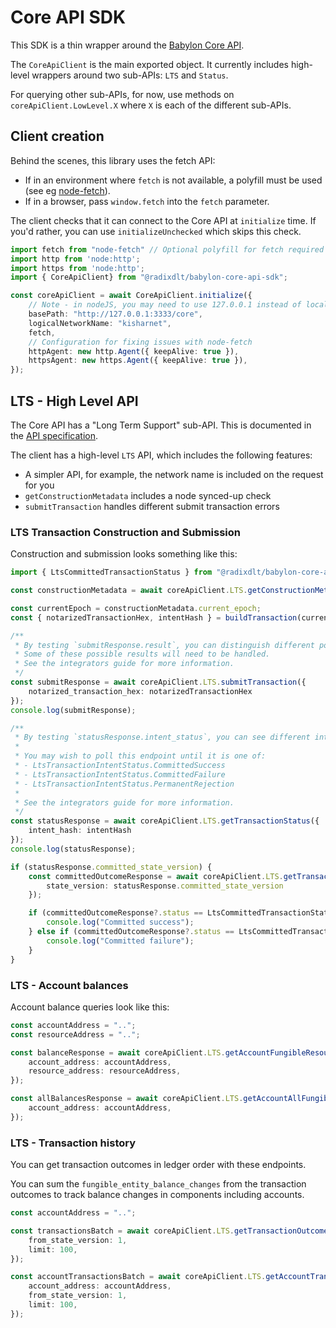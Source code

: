 # Core API SDK

This SDK is a thin wrapper around the [Babylon Core API](https://docs-babylon.radixdlt.com/main/apis/api-specification.html).

The `CoreApiClient` is the main exported object. It currently includes high-level wrappers around two sub-APIs: `LTS` and `Status`.

For querying other sub-APIs, for now, use methods on `coreApiClient.LowLevel.X` where `X` is each of the different sub-APIs.

## Client creation

Behind the scenes, this library uses the fetch API:
* If in an environment where `fetch` is not available, a polyfill must be used (see eg [node-fetch](https://www.npmjs.com/package/node-fetch)).
* If in a browser, pass `window.fetch` into the `fetch` parameter.

The client checks that it can connect to the Core API at `initialize` time. If you'd rather, you can use `initializeUnchecked` which skips this check.

```typescript
import fetch from "node-fetch" // Optional polyfill for fetch required if running in nodeJS
import http from 'node:http';
import https from 'node:http';
import { CoreApiClient} from "@radixdlt/babylon-core-api-sdk";

const coreApiClient = await CoreApiClient.initialize({
    // Note - in nodeJS, you may need to use 127.0.0.1 instead of localhost
    basePath: "http://127.0.0.1:3333/core",
    logicalNetworkName: "kisharnet",
    fetch,
    // Configuration for fixing issues with node-fetch
    httpAgent: new http.Agent({ keepAlive: true }),
    httpsAgent: new https.Agent({ keepAlive: true }),
});

```

## LTS - High Level API

The Core API has a "Long Term Support" sub-API. This is documented in the [API specification](https://docs-babylon.radixdlt.com/main/apis/api-specification.html).

The client has a high-level `LTS` API, which includes the following features:
* A simpler API, for example, the network name is included on the request for you
* `getConstructionMetadata` includes a node synced-up check
* `submitTransaction` handles different submit transaction errors

### LTS Transaction Construction and Submission

Construction and submission looks something like this:

```typescript
import { LtsCommittedTransactionStatus } from "@radixdlt/babylon-core-api-sdk";

const constructionMetadata = await coreApiClient.LTS.getConstructionMetadata();

const currentEpoch = constructionMetadata.current_epoch;
const { notarizedTransactionHex, intentHash } = buildTransaction(currentEpoch, ...);

/**
 * By testing `submitResponse.result`, you can distinguish different possible results
 * Some of these possible results will need to be handled.
 * See the integrators guide for more information.
 */
const submitResponse = await coreApiClient.LTS.submitTransaction({
    notarized_transaction_hex: notarizedTransactionHex
});
console.log(submitResponse);

/**
 * By testing `statusResponse.intent_status`, you can see different intent statuses.
 *
 * You may wish to poll this endpoint until it is one of:
 * - LtsTransactionIntentStatus.CommittedSuccess
 * - LtsTransactionIntentStatus.CommittedFailure
 * - LtsTransactionIntentStatus.PermanentRejection
 * 
 * See the integrators guide for more information.
 */
const statusResponse = await coreApiClient.LTS.getTransactionStatus({
    intent_hash: intentHash
});
console.log(statusResponse);

if (statusResponse.committed_state_version) {
    const committedOutcomeResponse = await coreApiClient.LTS.getTransactionOutcome({
        state_version: statusResponse.committed_state_version
    });

    if (committedOutcomeResponse?.status == LtsCommittedTransactionStatus.Success) {
        console.log("Committed success");
    } else if (committedOutcomeResponse?.status == LtsCommittedTransactionStatus.Failure) {
        console.log("Committed failure");
    } 
}
```

### LTS - Account balances

Account balance queries look like this:

```typescript
const accountAddress = "..";
const resourceAddress = "..";

const balanceResponse = await coreApiClient.LTS.getAccountFungibleResourceBalance({
    account_address: accountAddress,
    resource_address: resourceAddress,
});

const allBalancesResponse = await coreApiClient.LTS.getAccountAllFungibleResourceBalances({
    account_address: accountAddress,
}); 
```

### LTS - Transaction history

You can get transaction outcomes in ledger order with these endpoints.

You can sum the `fungible_entity_balance_changes` from the transaction outcomes to track balance changes in components including accounts.

```typescript
const accountAddress = "..";

const transactionsBatch = await coreApiClient.LTS.getTransactionOutcomes({
    from_state_version: 1,
    limit: 100,
});

const accountTransactionsBatch = await coreApiClient.LTS.getAccountTransactionOutcomes({
    account_address: accountAddress,
    from_state_version: 1,
    limit: 100,
}); 
```